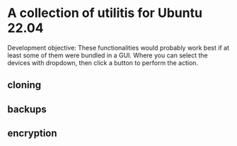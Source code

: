 # A collection of utilitis for Ubuntu 22.04

Development objective:
These functionalities would probably work best if at least some of them were bundled in a GUI.
Where you can select the devices with dropdown, then click a button to perform the action.

## cloning

## backups

## encryption

